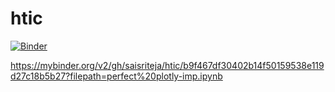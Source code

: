 # htic

[![Binder](https://mybinder.org/badge_logo.svg)](https://mybinder.org/v2/gh/saisriteja/htic.git/master)

https://mybinder.org/v2/gh/saisriteja/htic/b9f467df30402b14f50159538e119d27c18b5b27?filepath=perfect%20plotly-imp.ipynb
